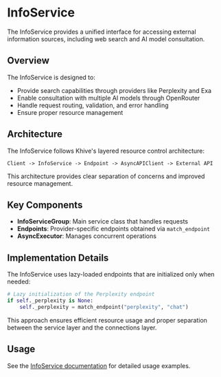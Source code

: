 # InfoService

The InfoService provides a unified interface for accessing external information
sources, including web search and AI model consultation.

## Overview

The InfoService is designed to:

- Provide search capabilities through providers like Perplexity and Exa
- Enable consultation with multiple AI models through OpenRouter
- Handle request routing, validation, and error handling
- Ensure proper resource management

## Architecture

The InfoService follows Khive's layered resource control architecture:

```
Client -> InfoService -> Endpoint -> AsyncAPIClient -> External API
```

This architecture provides clear separation of concerns and improved resource
management.

## Key Components

- **InfoServiceGroup**: Main service class that handles requests
- **Endpoints**: Provider-specific endpoints obtained via `match_endpoint`
- **AsyncExecutor**: Manages concurrent operations

## Implementation Details

The InfoService uses lazy-loaded endpoints that are initialized only when
needed:

```python
# Lazy initialization of the Perplexity endpoint
if self._perplexity is None:
    self._perplexity = match_endpoint("perplexity", "chat")
```

This approach ensures efficient resource usage and proper separation between the
service layer and the connections layer.

## Usage

See the [InfoService documentation](../../../docs/services/info_service.md) for
detailed usage examples.
